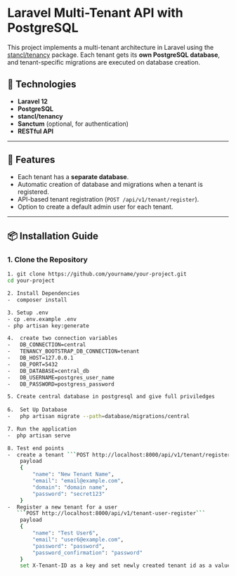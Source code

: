 # Laravel Multi-Tenant API with PostgreSQL

This project implements a multi-tenant architecture in Laravel using the [stancl/tenancy](https://tenancyforlaravel.com) package. Each tenant gets its **own PostgreSQL database**, and tenant-specific migrations are executed on database creation.

## 🔧 Technologies

- **Laravel 12**
- **PostgreSQL**
- **stancl/tenancy** 
- **Sanctum** (optional, for authentication)
- **RESTful API**

---

## 🚀 Features

- Each tenant has a **separate database**.
- Automatic creation of database and migrations when a tenant is registered.
- API-based tenant registration (`POST /api/v1/tenant/register`).
- Option to create a default admin user for each tenant.

---

## 📦 Installation Guide

### 1. Clone the Repository

```bash
1. git clone https://github.com/yourname/your-project.git
cd your-project

2. Install Dependencies
-  composer install

3. Setup .env
- cp .env.example .env
- php artisan key:generate

4.  create two connection variables
-   DB_CONNECTION=central
-   TENANCY_BOOTSTRAP_DB_CONNECTION=tenant
-   DB_HOST=127.0.0.1
-   DB_PORT=5432
-   DB_DATABASE=central_db
-   DB_USERNAME=postgres_user_name
-   DB_PASSWORD=postgress_password

5. Create central database in postgresql and give full priviledges
    
6.  Set Up Database
-   php artisan migrate --path=database/migrations/central

7. Run the application
-  php artisan serve

8. Test end points
-  create a tenant ```POST http://localhost:8000/api/v1/tenant/register```
    payload 
    {
        "name": "New Tenant Name",
        "email": "email@example.com",
        "domain": "domain name",
        "password": "secret123"
    }
-  Register a new tenant for a user
   ```POST http://localhost:8000/api/v1/tenant-user-register```
    payload
    {
        "name": "Test User6",
        "email": "user6@example.com",
        "password": "password",
        "password_confirmation": "password"
    }
    set X-Tenant-ID as a key and set newly created tenant id as a value in the header of the request

    


